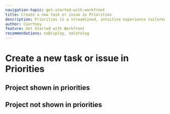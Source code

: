 ```yaml
---
navigation-topic: get-started-with-workfront
title: Create a new task or issue in Priorities
description: Priorities is a streamlined, intuitive experience tailored for task owners. 
author: Courtney
feature: Get Started with Workfront
recommendations: noDisplay, noCatalog
---
```


# Create a new task or issue in Priorities

## Project shown in priorities
## Project not shown in priorities
